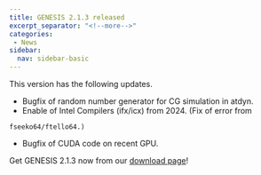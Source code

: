 ```yaml
---
title: GENESIS 2.1.3 released
excerpt_separator: "<!--more-->"
categories:
 - News
sidebar:
  nav: sidebar-basic
---
```


This version has the following updates.

-   Bugfix of random number generator for CG simulation in atdyn.
-   Enable of Intel Compilers (ifx/icx) from 2024. (Fix of error from
<!--more-->
    fseeko64/ftello64.)
-   Bugfix of CUDA code on recent GPU.

Get GENESIS 2.1.3 now from our [download
page](https://github.com/genesis-release-r-ccs/genesis/releases/tag/v2.1.3)!
